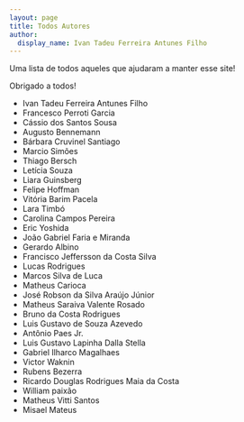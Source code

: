 ```yaml
---
layout: page
title: Todos Autores
author:
  display_name: Ivan Tadeu Ferreira Antunes Filho
---
```


Uma lista de todos aqueles que ajudaram a manter esse site!

Obrigado a todos!


* Ivan Tadeu Ferreira Antunes Filho
* Francesco Perroti Garcia
* Cássio dos Santos Sousa
* Augusto Bennemann
* Bárbara Cruvinel Santiago	
* Marcio Simões
* Thiago Bersch
* Letícia Souza
* Liara Guinsberg
* Felipe Hoffman
* Vitória Barim Pacela
* Lara Timbó
* Carolina Campos Pereira
* Eric Yoshida
* João Gabriel Faria e Miranda
* Gerardo Albino
* Francisco Jeffersson da Costa Silva
* Lucas Rodrigues
* Marcos Silva de Luca
* Matheus Carioca
* José Robson da Silva Araújo Júnior
* Matheus Saraiva Valente Rosado
* Bruno da Costa Rodrigues
* Luis Gustavo de Souza Azevedo
* Antônio Paes Jr.
* Luis Gustavo Lapinha Dalla Stella
* Gabriel Ilharco Magalhaes
* Victor Waknin
* Rubens Bezerra
* Ricardo Douglas Rodrigues Maia da Costa
* William paixão
* Matheus Vitti Santos
* Misael Mateus
